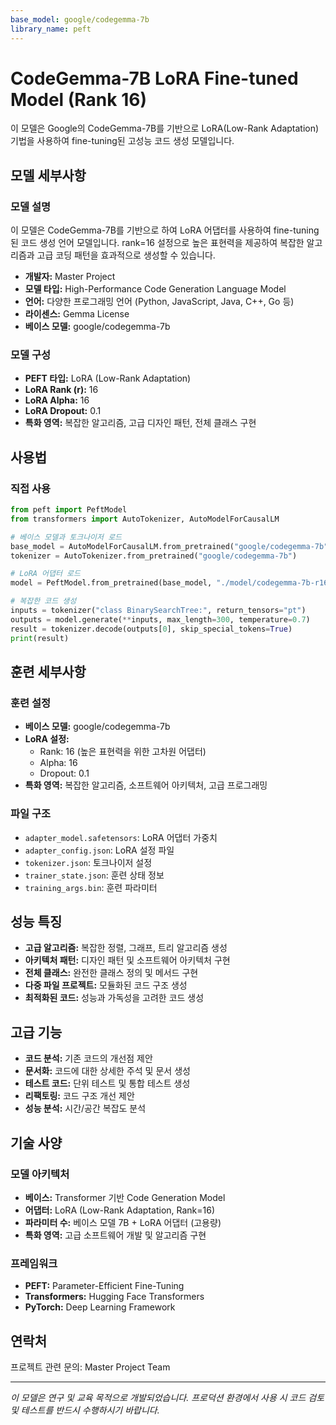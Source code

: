 ```yaml
---
base_model: google/codegemma-7b
library_name: peft
---
```


# CodeGemma-7B LoRA Fine-tuned Model (Rank 16)

이 모델은 Google의 CodeGemma-7B를 기반으로 LoRA(Low-Rank Adaptation) 기법을 사용하여 fine-tuning된 고성능 코드 생성 모델입니다.

## 모델 세부사항

### 모델 설명

이 모델은 CodeGemma-7B를 기반으로 하여 LoRA 어댑터를 사용하여 fine-tuning된 코드 생성 언어 모델입니다. rank=16 설정으로 높은 표현력을 제공하여 복잡한 알고리즘과 고급 코딩 패턴을 효과적으로 생성할 수 있습니다.

- **개발자:** Master Project
- **모델 타입:** High-Performance Code Generation Language Model
- **언어:** 다양한 프로그래밍 언어 (Python, JavaScript, Java, C++, Go 등)
- **라이센스:** Gemma License
- **베이스 모델:** google/codegemma-7b

### 모델 구성

- **PEFT 타입:** LoRA (Low-Rank Adaptation)
- **LoRA Rank (r):** 16
- **LoRA Alpha:** 16
- **LoRA Dropout:** 0.1
- **특화 영역:** 복잡한 알고리즘, 고급 디자인 패턴, 전체 클래스 구현

## 사용법

### 직접 사용

```python
from peft import PeftModel
from transformers import AutoTokenizer, AutoModelForCausalLM

# 베이스 모델과 토크나이저 로드
base_model = AutoModelForCausalLM.from_pretrained("google/codegemma-7b")
tokenizer = AutoTokenizer.from_pretrained("google/codegemma-7b")

# LoRA 어댑터 로드
model = PeftModel.from_pretrained(base_model, "./model/codegemma-7b-r16-master")

# 복잡한 코드 생성
inputs = tokenizer("class BinarySearchTree:", return_tensors="pt")
outputs = model.generate(**inputs, max_length=300, temperature=0.7)
result = tokenizer.decode(outputs[0], skip_special_tokens=True)
print(result)
```

## 훈련 세부사항

### 훈련 설정

- **베이스 모델:** google/codegemma-7b
- **LoRA 설정:** 
  - Rank: 16 (높은 표현력을 위한 고차원 어댑터)
  - Alpha: 16
  - Dropout: 0.1
- **특화 영역:** 복잡한 알고리즘, 소프트웨어 아키텍처, 고급 프로그래밍

### 파일 구조

- `adapter_model.safetensors`: LoRA 어댑터 가중치
- `adapter_config.json`: LoRA 설정 파일
- `tokenizer.json`: 토크나이저 설정
- `trainer_state.json`: 훈련 상태 정보
- `training_args.bin`: 훈련 파라미터

## 성능 특징

- **고급 알고리즘:** 복잡한 정렬, 그래프, 트리 알고리즘 생성
- **아키텍처 패턴:** 디자인 패턴 및 소프트웨어 아키텍처 구현
- **전체 클래스:** 완전한 클래스 정의 및 메서드 구현
- **다중 파일 프로젝트:** 모듈화된 코드 구조 생성
- **최적화된 코드:** 성능과 가독성을 고려한 코드 생성

## 고급 기능

- **코드 분석:** 기존 코드의 개선점 제안
- **문서화:** 코드에 대한 상세한 주석 및 문서 생성
- **테스트 코드:** 단위 테스트 및 통합 테스트 생성
- **리팩토링:** 코드 구조 개선 제안
- **성능 분석:** 시간/공간 복잡도 분석

## 기술 사양

### 모델 아키텍처

- **베이스:** Transformer 기반 Code Generation Model
- **어댑터:** LoRA (Low-Rank Adaptation, Rank=16)
- **파라미터 수:** 베이스 모델 7B + LoRA 어댑터 (고용량)
- **특화 영역:** 고급 소프트웨어 개발 및 알고리즘 구현

### 프레임워크

- **PEFT:** Parameter-Efficient Fine-Tuning
- **Transformers:** Hugging Face Transformers
- **PyTorch:** Deep Learning Framework

## 연락처

프로젝트 관련 문의: Master Project Team

---

*이 모델은 연구 및 교육 목적으로 개발되었습니다. 프로덕션 환경에서 사용 시 코드 검토 및 테스트를 반드시 수행하시기 바랍니다.*